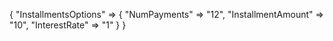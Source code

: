 {
    "InstallmentsOptions" => {
        "NumPayments" => "12",
        "InstallmentAmount" => "10",
        "InterestRate" => "1"
    }
}